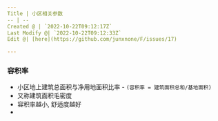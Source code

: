 ```yaml
---
Title | 小区相关参数
-- | --
Created @ | `2022-10-22T09:12:17Z`
Last Modify @| `2022-10-22T09:12:33Z`
Edit @| [here](https://github.com/junxnone/F/issues/17)

---
```

### 容积率

- 小区地上建筑总面积与净用地面积比率 - `(容积率 = 建筑面积总和/基地面积)`
- 又称建筑面积毛密度
- 容积率越小, 舒适度越好
- 
